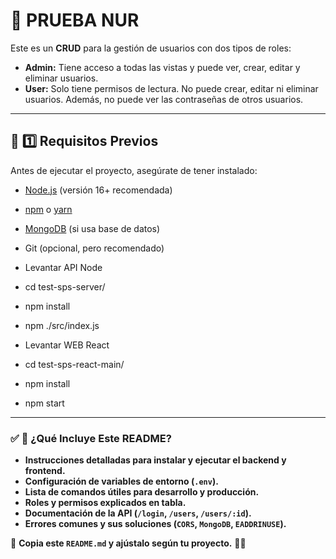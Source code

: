 # 🚀 PRUEBA NUR

Este es un **CRUD** para la gestión de usuarios con dos tipos de roles:
- **Admin:** Tiene acceso a todas las vistas y puede ver, crear, editar y eliminar usuarios.
- **User:** Solo tiene permisos de lectura. No puede crear, editar ni eliminar usuarios. Además, no puede ver las contraseñas de otros usuarios.

---

## 📌 1️⃣ Requisitos Previos

Antes de ejecutar el proyecto, asegúrate de tener instalado:

- [Node.js](https://nodejs.org/) (versión 16+ recomendada)
- [npm](https://www.npmjs.com/) o [yarn](https://yarnpkg.com/)
- [MongoDB](https://www.mongodb.com/) (si usa base de datos)
- Git (opcional, pero recomendado)

- Levantar API Node
- cd test-sps-server/
- npm install
- npm ./src/index.js



- Levantar WEB React
- cd test-sps-react-main/
- npm install
- npm start




---

### ✅ **📌 ¿Qué Incluye Este README?**
- **Instrucciones detalladas para instalar y ejecutar el backend y frontend.**
- **Configuración de variables de entorno (`.env`).**
- **Lista de comandos útiles para desarrollo y producción.**
- **Roles y permisos explicados en tabla.**
- **Documentación de la API (`/login`, `/users`, `/users/:id`).**
- **Errores comunes y sus soluciones (`CORS`, `MongoDB`, `EADDRINUSE`).**

🔹 **Copia este `README.md` y ajústalo según tu proyecto.** 🚀🔥

